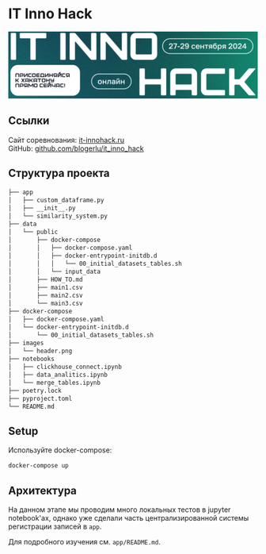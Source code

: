 # IT Inno Hack

![images/header.png](images/header.png)

## Ссылки

Сайт соревнования: [it-innohack.ru](https://it-innohack.ru/) \
GitHub: [github.com/blogerlu/it_inno_hack](https://github.com/blogerlu/it_inno_hack)

## Структура проекта

```
├── app
│   ├── custom_dataframe.py
│   ├── __init__.py
│   └── similarity_system.py
├── data
│   └── public
│       ├── docker-compose
│       │   ├── docker-compose.yaml
│       │   ├── docker-entrypoint-initdb.d
│       │   │   └── 00_initial_datasets_tables.sh
│       │   └── input_data
│       ├── HOW_TO.md
│       ├── main1.csv
│       ├── main2.csv
│       └── main3.csv
├── docker-compose
│   ├── docker-compose.yaml
│   └── docker-entrypoint-initdb.d
│       └── 00_initial_datasets_tables.sh
├── images
│   └── header.png
├── notebooks
│   ├── clickhouse_connect.ipynb
│   ├── data_analitics.ipynb
│   └── merge_tables.ipynb
├── poetry.lock
├── pyproject.toml
└── README.md

```

## Setup

Используйте docker-compose:

```bash
docker-compose up
```

## Архитектура

На данном этапе мы проводим много локальных тестов в jupyter notebook'ах, однако уже сделали часть централизированной
системы регистрации записей в `app`.

Для подробного изучения см. `app/README.md`.
